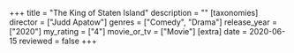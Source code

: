 +++
title = "The King of Staten Island"
description = ""
[taxonomies]
director = ["Judd Apatow"] 
genres = ["Comedy", "Drama"]
release_year = ["2020"]
my_rating = ["4"]
movie_or_tv = ["Movie"]
[extra]
date = 2020-06-15
reviewed = false
+++
